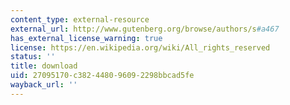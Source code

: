 ```yaml
---
content_type: external-resource
external_url: http://www.gutenberg.org/browse/authors/s#a467
has_external_license_warning: true
license: https://en.wikipedia.org/wiki/All_rights_reserved
status: ''
title: download
uid: 27095170-c382-4480-9609-2298bbcad5fe
wayback_url: ''
---
```

